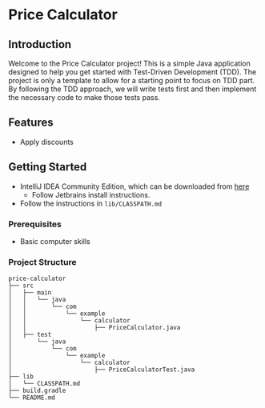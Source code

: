 # Price Calculator

## Introduction

Welcome to the Price Calculator project! This is a simple Java application designed to help you get started with Test-Driven Development (TDD). 
The project is only a template to allow for a starting point to focus on TDD part. 
By following the TDD approach, we will write tests first and then implement the necessary code to make those tests pass.

## Features

- Apply discounts

## Getting Started

- IntelliJ IDEA Community Edition, which can be downloaded from [here](https://www.jetbrains.com/idea/download/)
  - Follow Jetbrains install instructions. 
- Follow the instructions in `lib/CLASSPATH.md`

### Prerequisites

- Basic computer skills 

### Project Structure
```
price-calculator
├── src
│   ├── main
│   │   └── java
│   │       └── com
│   │           └── example
│   │               └── calculator
│   │                   ├── PriceCalculator.java
│   ├── test
│       └── java
│           └── com
│               └── example
│                   └── calculator
│                       ├── PriceCalculatorTest.java
├── lib
│   └── CLASSPATH.md
├── build.gradle
└── README.md
```

